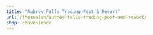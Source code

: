 ```yaml
---
title: "Aubrey Falls Trading Post & Resort"
url: /thessalon/aubrey-falls-trading-post-and-resort/
shop: convenience
---
```

